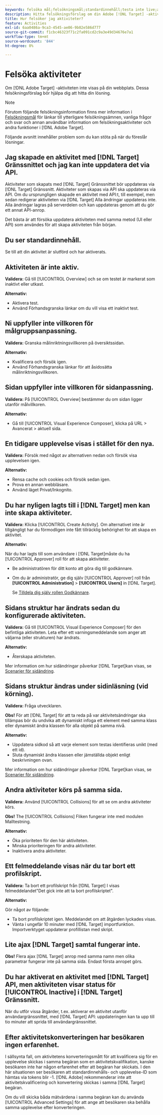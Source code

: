 ```yaml
---
keywords: felsöka mål;felsökningsmål;standardinnehåll;testa inte live;aktivitet inte live;målinriktning inte fungerar;föregående upplevelse visas;kan inte skapa aktiviteter;kan inte skapa aktiviteter;skapa aktiviteter;sidstruktur ändrad;sidstruktur ändrad;felmeddelande;felborttagningsprofilskript;ajax fungerar inte
description: Hitta felsökningsförslag om din Adobe [!DNL Target] -aktiviteten visas inte på din plats.
title: Hur felsöker jag aktiviteter?
feature: Activities
exl-id: 6aa0486a-9ca3-4545-ae06-9b02e586d777
source-git-commit: f1cbc46323f71c2fa091cd2c9a3e49d34676e7a1
workflow-type: tm+mt
source-wordcount: '844'
ht-degree: 0%

---
```


# Felsöka aktiviteter

Om [!DNL Adobe Target] -aktiviteten inte visas på din webbplats. Dessa felsökningsförslag bör hjälpa dig att hitta din lösning.

>[!NOTE]
>
>Förutom följande felsökningsinformation finns mer information i [Felsökningsmål](/help/main/r-troubleshooting-target/troubleshooting-target.md#reference_A9DB82675D044BD8861F6752A4EE6839) för länkar till ytterligare felsökningsämnen, vanliga frågor och svar och annan användbar information om felsökningsaktiviteter och andra funktioner i [!DNL Adobe Target].

Följande avsnitt innehåller problem som du kan stöta på när du föreslår lösningar.

## Jag skapade en aktivitet med [!DNL Target] Gränssnittet och jag kan inte uppdatera det via API.

Aktiviteter som skapats med [!DNL Target] Gränssnittet bör uppdateras via [!DNL Target] Gränssnitt. Aktiviteter som skapas via API ska uppdateras via API. Om du ursprungligen skapade en aktivitet med API:t, till exempel, men sedan redigerar aktiviteten via [!DNL Target] Alla ändringar uppdateras inte. Alla ändringar lagras på serverdelen och kan uppdateras genom att du gör ett annat API-anrop.

Det bästa är att försöka uppdatera aktiviteten med samma metod (UI eller API) som användes för att skapa aktiviteten från början.

## Du ser standardinnehåll.

Se till att din aktivitet är slutförd och har aktiverats.

## Aktiviteten är inte aktiv.

**Validera:** Gå till [!UICONTROL Overview] och se om testet är markerat som inaktivt eller utkast.

**Alternativ:**

* Aktivera test.
* Använd Förhandsgranska länkar om du vill visa ett inaktivt test.

## Ni uppfyller inte villkoren för målgruppsanpassning.

**Validera:** Granska målinriktningsvillkoren på översiktssidan.

**Alternativ:**

* Kvalificera och försök igen.
* Använd Förhandsgranska länkar för att åsidosätta målinriktningsvillkoren.

## Sidan uppfyller inte villkoren för sidanpassning.

**Validera:** På [!UICONTROL Overview] bestämmer du om sidan ligger utanför målvillkoren.

**Alternativ:**

* Gå till [!UICONTROL Visual Experience Composer], klicka på URL > Avancerat > aktuell sida.

## En tidigare upplevelse visas i stället för den nya.

**Validera:** Försök med något av alternativen nedan och försök visa upplevelsen igen.

**Alternativ:**

* Rensa cache och cookies och försök sedan igen.
* Prova en annan webbläsare.
* Använd läget Privat/Inkognito.

## Du har nyligen lagts till i [!DNL Target] men kan inte skapa aktiviteter.

**Validera:** Klicka [!UICONTROL Create Activity]. Om alternativet inte är tillgängligt har du förmodligen inte fått tillräcklig behörighet för att skapa en aktivitet.

**Alternativ:**

När du har lagts till som användare i [!DNL Target]måste du ha [!UICONTROL Approver] roll för att skapa aktiviteter.

* Be administratören för ditt konto att göra dig till godkännare.
* Om du är administratör, ge dig själv [!UICONTROL Approver] roll från **[!UICONTROL Administration]** > **[!UICONTROL Users]** in [!DNL Target].

   Se [Tilldela dig själv rollen Godkännare](/help/main/administrating-target/start-target.md#task_15CAA437A71444E2932B333D5E66A3C7).

## Sidans struktur har ändrats sedan du konfigurerade aktiviteten.

**Validera:** Gå till [!UICONTROL Visual Experience Composer] för den befintliga aktiviteten. Leta efter ett varningsmeddelande som anger att väljarna (eller strukturen) har ändrats.

**Alternativ:**

* Återskapa aktiviteten.

Mer information om hur sidändringar påverkar [!DNL Target]kan visas, se [Scenarier för sidändring](/help/main/c-experiences/c-visual-experience-composer/r-troubleshoot-composer/vec-scenarios.md#concept_A458A95F65B4401588016683FB1694DB).

## Sidans struktur ändras under sidinläsning (vid körning).

**Validera:** Fråga utvecklaren.

**Obs!** För att [!DNL Target] för att ta reda på var aktivitetsändringar ska tillämpas bör du undvika att dynamiskt infoga ett element med samma klass eller dynamiskt ändra klassen för alla objekt på samma nivå.

**Alternativ:**

* Uppdatera sidkod så att varje element som testas identifieras unikt (med ett id).
* Sluta dynamiskt ändra klassen eller jämställda objekt enligt beskrivningen ovan.

Mer information om hur sidändringar påverkar [!DNL Target]kan visas, se [Scenarier för sidändring](/help/main/c-experiences/c-visual-experience-composer/r-troubleshoot-composer/vec-scenarios.md#concept_A458A95F65B4401588016683FB1694DB).

## Andra aktiviteter körs på samma sida.

**Validera:** Använd [!UICONTROL Collisions] för att se om andra aktiviteter körs.

**Obs!** The [!UICONTROL Collisions] Fliken fungerar inte med modulen Malltestning.

**Alternativ:**

* Öka prioriteten för den här aktiviteten.
* Minska prioriteringen för andra aktiviteter.
* Inaktivera andra aktiviteter.

## Ett felmeddelande visas när du tar bort ett profilskript.

**Validera:** Ta bort ett profilskript från [!DNL Target] I visas felmeddelandet&quot;Det gick inte att ta bort profilskriptet&quot;.

**Alternativ:**

Gör något av följande:

* Ta bort profilskriptet igen. Meddelandet om att åtgärden lyckades visas.
* Vänta i ungefär 10 minuter med [!DNL Target] importfunktion. Importverktyget uppdaterar profillistan med skript.

## Lite ajax [!DNL Target] samtal fungerar inte.

**Obs!** Flera ajax [!DNL Target] anrop med samma namn men olika parametrar fungerar inte på samma sida. Endast första anropet görs.

## Du har aktiverat en aktivitet med [!DNL Target] API, men aktiviteten visar status för [!UICONTROL Inactive] i [!DNL Target] Gränssnitt.

När du utför vissa åtgärder, t.ex. aktiverar en aktivitet utanför användargränssnittet, med [!DNL Target] API: uppdateringen kan ta upp till tio minuter att sprida till användargränssnittet.

## Efter aktivitetskonverteringen har besökaren ingen erfarenhet.

I sällsynta fall, om aktivitetens konverteringsmått för att kvalificera sig för en upplevelse skickas i samma begäran som en aktivitetskvalifikation, kanske besökaren inte har någon erfarenhet efter att begäran har skickats. I den här situationen ser besökaren att standardinnehålls- och upplevelse-ID som hämtas via tokens blir -1. [!DNL Adobe] rekommenderar inte att aktivitetskvalificering och konvertering skickas i samma [!DNL Target] begäran.

Om du vill skicka båda mätvärdena i samma begäran kan du använda [!UICONTROL Advanced Settings] för att ange att besökaren ska behålla samma upplevelse efter konverteringen.
